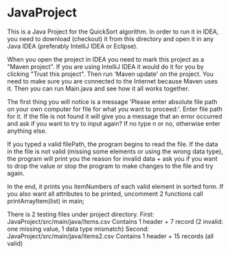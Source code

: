 # JavaProject

This is a Java Project for the QuickSort algorithm. 
In order to run it in IDEA, you need to download (checkout) 
it from this directory and open it in any Java IDEA 
(preferably IntelliJ IDEA or Eclipse).

When you open the project in IDEA you need to mark this project as 
a "Maven project". If you are using IntelliJ IDEA it would do it for 
you by clicking "Trust this project". Then run 'Maven update' on the project.
You need to make sure you are connected to the Internet because Maven uses it. 
Then you can run Main.java and see how it all works together.

The first thing you will notice is a message 'Please enter absolute 
file path on your own computer for file for what you want to proceed:'. 
Enter file path for it. If the file is not found it will give you 
a message that an error occurred and ask if you want to try to input again? 
If no type n or no, otherwise enter anything else.

If you typed a valid filePath, the program begins to read the file. 
If the data in the file is not valid (missing some elements or using 
the wrong data type), the program will print you the reason for 
invalid data + ask you if you want to drop the value or stop the program 
to make changes to the file and try again.

In the end, it prints you itemNumbers of each valid element in sorted form. 
If you also want all attributes to be printed, uncomment 2 functions call 
printArrayItem(list) in main;

There is 2 testing files under project directory. 
First: JavaProject/src/main/java/Items.csv
Contains 1 header + 7 record (2 invalid: one missing value, 1 data type mismatch)
Second: JavaProject/src/main/java/Items2.csv
Contains 1 header + 15 records (all valid)